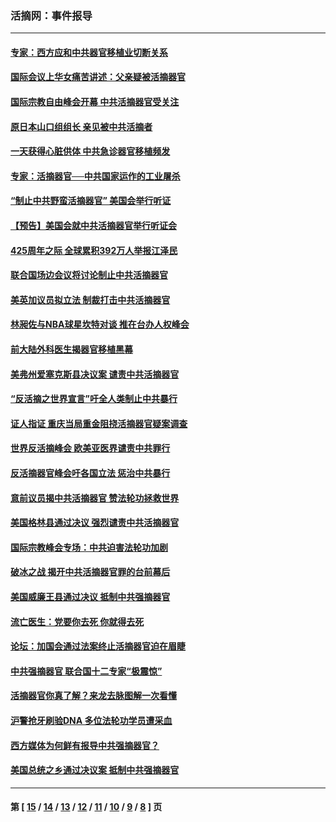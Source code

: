 ### 活摘网：事件报导
---
#### [专家：西方应和中共器官移植业切断关系](../../pages/nf5877/n13772828.md?08280430) 
#### [国际会议上华女痛苦讲述：父亲疑被活摘器官](../../pages/nf5877/n13771583.md?08280430) 
#### [国际宗教自由峰会开幕 中共活摘器官受关注](../../pages/nf5877/n13769995.md?08280430) 
#### [原日本山口组组长 亲见被中共活摘者](../../pages/nf5877/n13767360.md?08280430) 
#### [一天获得心脏供体 中共急诊器官移植频发](../../pages/nf5877/n13764689.md?08280430) 
#### [专家：活摘器官──中共国家运作的工业屠杀](../../pages/nf5877/n13761178.md?08280430) 
#### [“制止中共野蛮活摘器官” 美国会举行听证](../../pages/nf5877/n13735831.md?08280430) 
#### [【预告】美国会就中共活摘器官举行听证会](../../pages/nf5877/n13732843.md?08280430) 
#### [425周年之际 全球累积392万人举报江泽民](../../pages/nf5877/n13719232.md?08280430) 
#### [联合国场边会议将讨论制止中共活摘器官](../../pages/nf5877/n13656361.md?08280430) 
#### [美英加议员拟立法 制裁打击中共活摘器官](../../pages/nf5877/n13430251.md?08280430) 
#### [林昶佐与NBA球星坎特对谈 推在台办人权峰会](../../pages/nf5877/n13414467.md?08280430) 
#### [前大陆外科医生揭器官移植黑幕](../../pages/nf5877/n13401416.md?08280430) 
#### [美弗州爱塞克斯县决议案 谴责中共活摘器官](../../pages/nf5877/n13320919.md?08280430) 
#### [“反活摘之世界宣言”吁全人类制止中共暴行](../../pages/nf5877/n13259730.md?08280430) 
#### [证人指证 重庆当局重金阻挠活摘器官疑案调查](../../pages/nf5877/n13259127.md?08280430) 
#### [世界反活摘峰会 欧美亚医界谴责中共罪行](../../pages/nf5877/n13253550.md?08280430) 
#### [反活摘器官峰会吁各国立法 惩治中共暴行](../../pages/nf5877/n13245052.md?08280430) 
#### [意前议员揭中共活摘器官 赞法轮功拯救世界](../../pages/nf5877/n13203445.md?08280430) 
#### [美国格林县通过决议 强烈谴责中共活摘器官](../../pages/nf5877/n13119367.md?08280430) 
#### [国际宗教峰会专场：中共迫害法轮功加剧](../../pages/nf5877/n13088279.md?08280430) 
#### [破冰之战 揭开中共活摘器官罪的台前幕后](../../pages/nf5877/n13082457.md?08280430) 
#### [美国威廉王县通过决议 抵制中共强摘器官](../../pages/nf5877/n13056521.md?08280430) 
#### [流亡医生：党要你去死 你就得去死](../../pages/nf5877/n13052835.md?08280430) 
#### [论坛：加国会通过法案终止活摘器官迫在眉睫](../../pages/nf5877/n13029839.md?08280430) 
#### [中共强摘器官 联合国十二专家“极震惊”](../../pages/nf5877/n13024313.md?08280430) 
#### [活摘器官你真了解？来龙去脉图解一次看懂](../../pages/nf5877/n13013820.md?08280430) 
#### [沪警抢牙刷验DNA 多位法轮功学员遭采血](../../pages/nf5877/n12969218.md?08280430) 
#### [西方媒体为何鲜有报导中共强摘器官？](../../pages/nf5877/n12932034.md?08280430) 
#### [美国总统之乡通过决议案 抵制中共强摘器官](../../pages/nf5877/n12908242.md?08280430) 

---
#### 第 [ [15](./15.md?08280430) / [14](./14.md?08280430) / [13](./13.md?08280430) / [12](./12.md?08280430) / [11](./11.md?08280430) / [10](./10.md?08280430) / [9](./9.md?08280430) / [8](./8.md?08280430) ] 页
